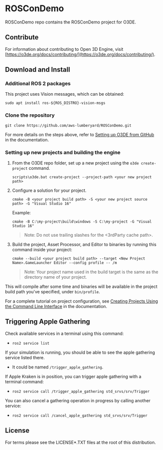 # ROSConDemo

ROSConDemo repo contains the ROSConDemo project for O3DE.

## Contribute
For information about contributing to Open 3D Engine, visit [https://o3de.org/docs/contributing/](https://o3de.org/docs/contributing/).

## Download and Install

### Additional ROS 2 packages

This project uses Vision messages, which can be obtained:

`sudo apt install ros-${ROS_DISTRO}-vision-msgs`

### Clone the repository 

```shell
git clone https://github.com/aws-lumberyard/ROSConDemo.git
```

For more details on the steps above, refer to [Setting up O3DE from GitHub](https://o3de.org/docs/welcome-guide/setup/setup-from-github/) in the documentation.

### Setting up new projects and building the engine

1. From the O3DE repo folder, set up a new project using the `o3de create-project` command.
    ```
    scripts\o3de.bat create-project --project-path <your new project path>
    ```
2. Configure a solution for your project.
    ```
    cmake -B <your project build path> -S <your new project source path> -G "Visual Studio 16"
    ```

    Example:
    ```
    cmake -B C:\my-project\build\windows -S C:\my-project -G "Visual Studio 16"
    ```
    
    > Note:  Do not use trailing slashes for the <3rdParty cache path>.

3. Build the project, Asset Processor, and Editor to binaries by running this command inside your project:
    ```
    cmake --build <your project build path> --target <New Project Name>.GameLauncher Editor --config profile -- /m
    ```
    
    > Note: Your project name used in the build target is the same as the directory name of your project.

This will compile after some time and binaries will be available in the project build path you've specified, under `bin/profile`.

For a complete tutorial on project configuration, see [Creating Projects Using the Command Line Interface](https://o3de.org/docs/welcome-guide/create/creating-projects-using-cli/) in the documentation.

## Triggering Apple Gathering

Check available services in a terminal using this command:
- `ros2 service list`

If your simulation is running, you should be able to see the apple gathering service listed there.
- It could be named `/trigger_apple_gathering`.

If Apple Kraken is in position, you can trigger apple gathering with a terminal command:
- `ros2 service call /trigger_apple_gathering std_srvs/srv/Trigger`

You can also cancel a gathering operation in progress by calling another service:
- `ros2 service call /cancel_apple_gathering std_srvs/srv/Trigger`

## License

For terms please see the LICENSE*.TXT files at the root of this distribution.
